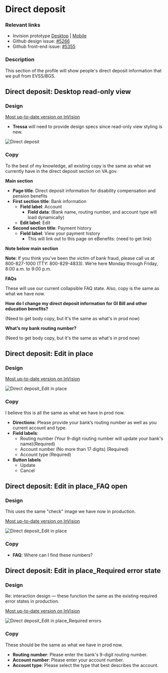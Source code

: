 # Direct deposit

### Relevant links

- Invision prototype [Desktop](https://vsateams.invisionapp.com/share/FJW9OGY2B9A#/410216937_DD_1) | [Mobile]()  
- Github design issue: [#5266](https://github.com/department-of-veterans-affairs/va.gov-team/issues/5266)
- Github front-end issue: [#5355](https://github.com/department-of-veterans-affairs/va.gov-team/issues/5355)

### Description

This section of the profile will show people's direct deposit information that we pull from EVSS/BGS. 

## Direct deposit: Desktop read-only view

### Design

[Most up-to-date version on InVision](https://vsateams.invisionapp.com/share/FJW9OGY2B9A#/410216937_DD_1)

- **Tressa** will need to provide design specs since read-only view styling is new.

![Direct deposit](https://github.com/department-of-veterans-affairs/va.gov-team/blob/master/products/identity-personalization/profile/Combine%20Profile%20and%20Account/Design/design-specs/profile-images/direct-deposit/Direct%20deposit.jpg)

### Copy

To the best of my knowledge, all existing copy is the same as what we currently have in the direct deposit section on VA.gov.

**Main section**

- **Page title**: Direct deposit information for disability compensation and pension benefits
- **First section title**: Bank information
  - **Field label**: Account
    - **Field data**: (Bank name, routing number, and account type will load dynamically)
  - **Edit label**: Edit
- **Second section title**: Payment history
  - **Field label**: View your payment history
    - This will link out to this page on eBenefits: (need to get link)

**Note below main section**

**Note**: If you think you’ve been the victim of bank fraud, please call us at 800-827-1000 (TTY: 800-829-4833). We’re here Monday through Friday, 8:00 a.m. to 9:00 p.m.

**FAQs**

These will use our current collapsible FAQ state. Also, copy is the same as what we have now.

**How do I change my direct deposit information for GI Bill and other education benefits?**

(Need to get body copy, but it's the same as what's in prod now)

**What’s my bank routing number?**

(Need to get body copy, but it's the same as what's in prod now)

## Direct deposit: Edit in place

### Design

[Most up-to-date version on InVision](https://vsateams.invisionapp.com/share/FJW9OGY2B9A#/410216938_DD_2)

![Direct deposit_Edit in place](https://github.com/department-of-veterans-affairs/va.gov-team/blob/master/products/identity-personalization/profile/Combine%20Profile%20and%20Account/Design/design-specs/profile-images/direct-deposit/Direct%20deposit_edit%20in%20place.jpg)

### Copy

I believe this is all the same as what we have in prod now.

- **Directions**: Please provide your bank’s routing number as well as you current account and type. 
- **Field labels**:
  - Routing number (Your 9-digit routing number will update your bank's name)(Required)
  - Account number (No more than 17 digits) (Required)
  - Account type (Required)
- **Button labels**
  - Update
  - Cancel

## Direct deposit: Edit in place_FAQ open

### Design

This uses the same "check" image we have now in production.

[Most up-to-date version on InVision](https://vsateams.invisionapp.com/share/FJW9OGY2B9A#/410514592_DD_2_Dropdown)

![Direct deposit_Edit in place](https://github.com/department-of-veterans-affairs/va.gov-team/blob/master/products/identity-personalization/profile/Combine%20Profile%20and%20Account/Design/design-specs/profile-images/direct-deposit/Direct%20deposit_edit%20in%20place_FAQ%20open.jpg)

### Copy

- **FAQ**: Where can I find these numbers?

## Direct deposit: Edit in place_Required error state

### Design

Re: interaction design — these function the same as the existing required error states in production.

[Most up-to-date version on InVision](https://vsateams.invisionapp.com/share/FJW9OGY2B9A#/410216939_DD_3)

![Direct deposit_Edit in place_Required errors](https://github.com/department-of-veterans-affairs/va.gov-team/blob/master/products/identity-personalization/profile/Combine%20Profile%20and%20Account/Design/design-specs/profile-images/direct-deposit/Direct%20deposit_edit%20in%20place_errors.jpg)

### Copy

These should be the same as what we have in prod now.

- **Routing number**: Please enter the bank's 9-digit routing number.
- **Account number**: Please enter your account number.
- **Account type**: Please select the type that best describes the account.
